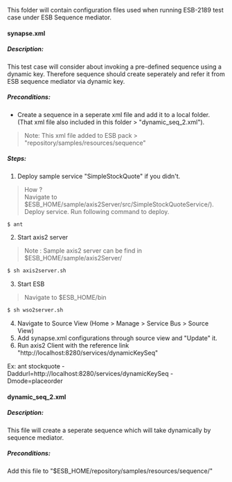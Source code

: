 This folder will contain configuration files used when running ESB-2189 test case under ESB Sequence mediator.
#### synapse.xml

##### Description:
This test case will consider about invoking a pre-defined sequence using a dynamic key. Therefore sequence should create seperately and refer it from ESB sequence mediator via dynamic key.

##### Preconditions:
  - Create a sequence in a seperate xml file and add it to a local folder. (That xml file also included in this folder > "dynamic_seq_2.xml"). 
    
> Note: This xml file added to ESB pack > "repository/samples/resources/sequence"
 

##### Steps:
1) Deploy sample service "SimpleStockQuote" if you didn't. 
> How ?    
> Navigate to $ESB_HOME/sample/axis2Server/src/SimpleStockQuoteService/).
> Deploy service.  Run following command to deploy.
```sh
$ ant
```

2) Start axis2 server
> Note : Sample axis2 server can be find in $ESB_HOME/sample/axis2Server/
```sh
$ sh axis2server.sh
```

3) Start ESB 
> Navigate to $ESB_HOME/bin
```sh
$ sh wso2server.sh
```

4) Navigate to Source View (Home > Manage > Service Bus	> Source View)
5) Add synapse.xml configurations through source view and "Update" it.
6) Run axis2 Client with the reference link "http://localhost:8280/services/dynamicKeySeq"

Ex: ant stockquote -Daddurl=http://localhost:8280/services/dynamicKeySeq -Dmode=placeorder

#### dynamic_seq_2.xml

##### Description:
This file will create a seperate sequence which will take dynamically by sequence mediator.

##### Preconditions:
Add this file to "$ESB_HOME/repository/samples/resources/sequence/"






